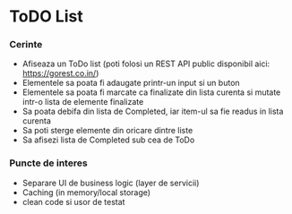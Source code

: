 # ToDO List

### Cerinte
- Afiseaza un ToDo list (poti folosi un REST API public disponibil aici: https://gorest.co.in/)
- Elementele sa poata fi adaugate printr-un input si un buton
- Elementele sa poata fi marcate ca finalizate din lista curenta si mutate intr-o lista de elemente finalizate
- Sa poata debifa din lista de Completed, iar item-ul sa fie readus in lista curenta 
- Sa poti sterge elemente din oricare dintre liste
- Sa afisezi lista de Completed sub cea de ToDo

### Puncte de interes
- Separare UI de business logic (layer de servicii)
- Caching (in memory/local storage)
- clean code si usor de testat

